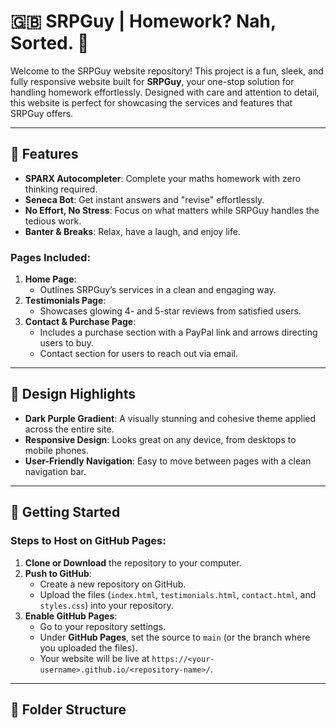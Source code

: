 # 🇬🇧 SRPGuy | Homework? Nah, Sorted. 🤖

Welcome to the SRPGuy website repository! This project is a fun, sleek, and fully responsive website built for **SRPGuy**, your one-stop solution for handling homework effortlessly. Designed with care and attention to detail, this website is perfect for showcasing the services and features that SRPGuy offers.

---

## 🌟 Features
- **SPARX Autocompleter**: Complete your maths homework with zero thinking required.
- **Seneca Bot**: Get instant answers and "revise" effortlessly.
- **No Effort, No Stress**: Focus on what matters while SRPGuy handles the tedious work.
- **Banter & Breaks**: Relax, have a laugh, and enjoy life.

### Pages Included:
1. **Home Page**:
   - Outlines SRPGuy’s services in a clean and engaging way.
2. **Testimonials Page**:
   - Showcases glowing 4- and 5-star reviews from satisfied users.
3. **Contact & Purchase Page**:
   - Includes a purchase section with a PayPal link and arrows directing users to buy.
   - Contact section for users to reach out via email.

---

## 🎨 Design Highlights
- **Dark Purple Gradient**: A visually stunning and cohesive theme applied across the entire site.
- **Responsive Design**: Looks great on any device, from desktops to mobile phones.
- **User-Friendly Navigation**: Easy to move between pages with a clean navigation bar.

---

## 🚀 Getting Started
### Steps to Host on GitHub Pages:
1. **Clone or Download** the repository to your computer.
2. **Push to GitHub**:
   - Create a new repository on GitHub.
   - Upload the files (`index.html`, `testimonials.html`, `contact.html`, and `styles.css`) into your repository.
3. **Enable GitHub Pages**:
   - Go to your repository settings.
   - Under **GitHub Pages**, set the source to `main` (or the branch where you uploaded the files).
   - Your website will be live at `https://<your-username>.github.io/<repository-name>/`.

---

## 📂 Folder Structure
